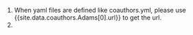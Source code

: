 1. When yaml files are defined like coauthors.yml, please use {{site.data.coauthors.Adams[0].url}} to get the url.
2. 
